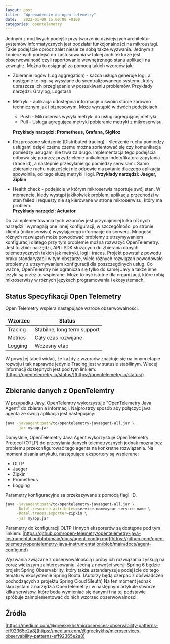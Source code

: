 ```yaml
---
layout: post
title:  "Wprowadzenie do open telemetry"
date:   2022-01-09 15:00:00 +0100
categories: opentelemetry
---
```


Jednym z możliwych podejść przy tworzeniu dzisiejszych architektur systemów informatycznych jest podziałał funkcjonalności na mikrousługi. Takie podejście oprócz zalet niesie ze sobą także wyzwania. Jednym z koniecznych podejść do zastosowania w takiej architekturze jest obserwowalność czyli raportowanie wewnętrznego stanu aplikacji na zewnątrz. Można to osiągnąć za pomocą takich wzorców jak:

- Zbieranie logów (Log aggregation) - każda usługa generuje logi, a następnie te logi są wysyłane do scentralizowanego systemu, który upraszcza ich przeglądanie w poszukiwaniu problemów. Przykłady narzędzi: Graylog, Logstash

- Metryki - aplikacja udostępnia informacje o swoim stanie zarówno technicznym jak i biznesowym. Może wystąpić w dwóch podejściach.
    - Push - Mikroserwis wysyła metryki do usługi agregującej metryki
    - Pull - Usługa agregująca metryki pobieranie metryki z mikroserwisu.  

    **Przykłady narzędzi: Prometheus, Grafana, SigNoz**

- Rozproszone sledzenie (Distributed tracing) - śledzenie ruchu pomiedzy usługami dzięki czemu czemu można zorientować się czy komunikacja pomiedzy usługami nie trwa za długo. Implementacja tego podejścia odbywa się poprzez przydzielenie unikalnego indetyfikatora zapytania (trace id), a nastepnie przesyłanie go pomiedzy serwisami. Samo zbieranie ruchu najcześciej nie odpowie nia pytanie dlaczego aplikacja spowolniła, od tego służą metryki i logi.
**Przykłady narzędzi: Jaeger, Zipkin**

- Health check - podejście w którym mikroserwis raportuje swój stan. W momencie, kiedy wystąpi jakikolwiek problem, aplikacja przechodzi w stan failed i requesty nie są kierowane w strone mikroserwisu, który ma problem.   
    **Przykłady narzędzi: Actuator**

Do zaimplementowania tych wzorców jest przynajmniej kilka różnych narzędzi i wymagają one innej konfiguracji, w szczególności po stronie klienta (mikroserwisu) wysyłającego informacje do serwera. Mnogość różnych rozwiązań może powodować problemy z utrzymywaniem konfiguracji dlatego przy tym problemie można rozwazyć OpenTelemetry. Jest to zbiór narzędzi, API i SDK służących do zbierania danych telemetrycznych takich jak metryki, logi i traces. Projekt powstał z powodu braku standaryzacji w tym obszarze, wiele różnych rozwiązań powodowało problemy z utrzymywaniem konfiguracji dla poszczególnych usług. Co ważne, OpenTelemtry nie ogranicza się tylko do samej Javy a także inne jezyki są przez to wspierane. Może to być istotne dla organizacji, które robią mikroserwisy w różnych językach programowania i ekosystemach.

## Status Specyfikacji Open Telemetry

Open Telemetry wspiera następujące wzroce obserwowalności. 

| Wzorzec      | Status                     |
| -----------  | -----------                |
| Tracing      | Stabilne, long term support|
| Metrics      | Cały czas rozwijane        |
| Logging      | Wczesny etap               |


W powyżej tabeli widać, że każdy z wzorców znajduje się na innym etapie rozwoju i tak naprawde jedynie Tracing jest w statusie stabilinym. Wiecej informacji dostępnych jest pod tym linkiem: [https://opentelemetry.io/status/](https://opentelemetry.io/status/)

## Zbieranie danych z OpenTelemtry

W przypadku Javy, OpenTelemtry wykorzystuje "OpenTelemetry Java Agent" do zbierania informacji. Najprostrzy sposób aby połączyć java agenta ze swoją aplikacja jest nastepujacy:

 

```bash
java -javaagent:path/to/opentelemetry-javaagent-all.jar \
     -jar myapp.jar
```

Domyślnie, OpenTelemetry Java Agent wykorzystuje OpenTelemetry Protocol (OTLP) do przesyłania danych telemetrycznych jednak można bez problemu przekonfigurować tego agenta na konkretne rozwiązania. Na moment pisania artykułu, następujące eksportery są wspierane:

- OLTP
- Jaeger
- Zipkin
- Prometheus
- Logging

Parametry konfiguracyjne sa przekazywane z pomocą flagi -D. 

```bash
java -javaagent:path/to/opentelemetry-javaagent-all.jar \
     -Dotel.resource.attributes=service.name=your-service-name \
     -Dotel.traces.exporter=zipkin \
     -jar myapp.jar
```

Parametry do konfiguracji OLTP i innych eksporerów są dostępne pod tym linkiem: [https://github.com/open-telemetry/opentelemetry-java-instrumentation/blob/main/docs/agent-config.md](https://github.com/open-telemetry/opentelemetry-java-instrumentation/blob/main/docs/agent-config.md)

Wyzwania związane z obserwowalnością i próby ich rozwiązania zyskują na coraz wiekszym zainteresowaniu. Jedną z nowości wersji Spring 6 będzie projekt Spring Observability, który także ustandaryzuje podejście do tego tematu w ekosystemie Spring Boota. (Autorzy będą czerpać z doświadczeń pochodzących z projektu Spring Cloud Sleuth) Na ten moment jednak skorzystam z narzędzia OpenTelemetry i w następnym artykule stworze kilka serwisów, które beda wymieniać się danymi i na tej podstawie spróbuje zaimplementować do nich wzorzec obserwowalnosci. 

## Źródła

[https://medium.com/@greekykhs/microservices-observability-patterns-eff92365e2a8](https://medium.com/@greekykhs/microservices-observability-patterns-eff92365e2a8)
